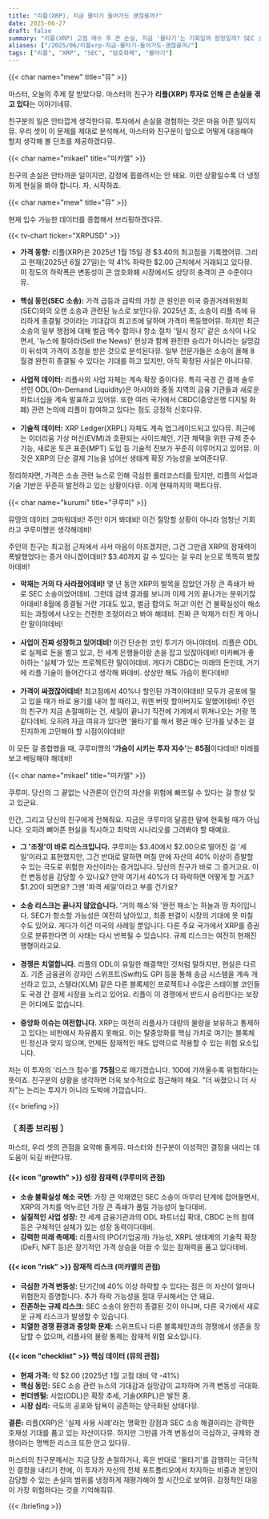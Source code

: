 ```yaml
---
title: "리플(XRP), 지금 물타기 들어가도 괜찮을까?"
date: 2025-06-27
draft: false
summary: "리플(XRP) 고점 매수 후 큰 손실, 지금 '물타기'는 기회일까 함정일까? SEC 소송 종결 기대감이라는 쿠루미의 희망론과, 극심한 변동성과 잔존 리스크를 경고하는 미카엘의 현실론이 충돌합니다. 친구의 계좌를 구하기 위한 세 소녀의 긴급 진단."
aliases: ["/2025/06/리플xrp-지금-물타기-들어가도-괜찮을까/"]
tags: ["리플", "XRP", "SEC", "암호화폐", "물타기"]
---
```


{{< char name="mew" title="뮤" >}}
<p>마스터, 오늘의 주제 잘 받았다뮤. 마스터의 친구가 <strong>리플(XRP) 투자로 인해 큰 손실을 겪고 있다</strong>는 이야기네뮤.</p>
<p>친구분의 일은 안타깝게 생각한다뮤. 투자에서 손실을 경험하는 것은 마음 아픈 일이지뮤. 우리 셋이 이 문제를 제대로 분석해서, 마스터와 친구분이 앞으로 어떻게 대응해야 할지 생각해 볼 단초를 제공하겠다뮤.</p>

{{< char name="mikael" title="미카엘" >}}
<p>친구의 손실은 안타까운 일이지만, 감정에 휩쓸려서는 안 돼요. 이런 상황일수록 더 냉정하게 현실을 봐야 합니다. 자, 시작하죠.</p>

{{< char name="mew" title="뮤" >}}
<p>현재 입수 가능한 데이터를 종합해서 브리핑하겠다뮤.</p>
{{< tv-chart ticker="XRPUSD" >}}
<ul>
    <li><strong>가격 동향:</strong> 리플(XRP)은 2025년 1월 15일 경 $3.40의 최고점을 기록했어뮤. 그리고 현재(2025년 6월 27일)는 약 41% 하락한 $2.00 근처에서 거래되고 있다뮤. 이 정도의 하락폭은 변동성이 큰 암호화폐 시장에서도 상당히 충격이 큰 수준이다뮤.</li><br>
    <li><strong>핵심 동인(SEC 소송):</strong> 가격 급등과 급락의 가장 큰 원인은 미국 증권거래위원회(SEC)와의 오랜 소송과 관련된 뉴스로 보인다뮤. 2025년 초, 소송이 리플 측에 유리하게 종결될 것이라는 기대감이 최고조에 달하며 가격이 폭등했어뮤. 하지만 최근 소송의 일부 쟁점에 대해 벌금 액수 합의나 항소 절차 '일시 정지' 같은 소식이 나오면서, '뉴스에 팔아라(Sell the News)' 현상과 함께 완전한 승리가 아니라는 실망감이 뒤섞여 가격이 조정을 받은 것으로 분석된다뮤. 일부 전문가들은 소송이 올해 8월경 완전히 종결될 수 있다는 기대를 하고 있지만, 아직 확정된 사실은 아니다뮤.</li><br>
    <li><strong>사업적 데이터:</strong> 리플사의 사업 자체는 계속 확장 중이다뮤. 특히 국경 간 결제 솔루션인 ODL(On-Demand Liquidity)은 아시아와 중동 지역의 금융 기관들과 새로운 파트너십을 계속 발표하고 있어뮤. 또한 여러 국가에서 CBDC(중앙은행 디지털 화폐) 관련 논의에 리플이 참여하고 있다는 점도 긍정적 신호다뮤.</li><br>
    <li><strong>기술적 데이터:</strong> XRP Ledger(XRPL) 자체도 계속 업그레이드되고 있다뮤. 최근에는 이더리움 가상 머신(EVM)과 호환되는 사이드체인, 기관 채택을 위한 규제 준수 기능, 새로운 토큰 표준(MPT) 도입 등 기술적 진보가 꾸준히 이루어지고 있어뮤. 이것은 XRP의 단순 결제 기능을 넘어선 생태계 확장 가능성을 보여준다뮤.</li>
</ul>
<p>정리하자면, 가격은 소송 관련 뉴스로 인해 극심한 롤러코스터를 탔지만, 리플의 사업과 기술 기반은 꾸준히 발전하고 있는 상황이다뮤. 이게 현재까지의 팩트다뮤.</p>

{{< char name="kurumi" title="쿠루미" >}}
<p>뮤땅의 데이터 고마워데비! 주인! 이거 봐데비! 이건 절망할 상황이 아니라 엄청난 기회라고 쿠루미쨩은 생각해데비!</p>
<p>주인의 친구는 최고점 근처에서 사서 마음이 아프겠지만, 그건 그만큼 XRP의 잠재력이 폭발했었다는 증거 아니겠어데비? $3.40까지 갈 수 있다는 걸 우리 눈으로 똑똑히 봤잖아데비!</p>
<ul>
    <li><strong>악재는 거의 다 사라졌어데비!</strong> 몇 년 동안 XRP의 발목을 잡았던 가장 큰 족쇄가 바로 SEC 소송이었어데비. 그런데 검색 결과를 보니까 이제 거의 끝나가는 분위기잖아데비! 8월에 종결될 거란 기대도 있고, 벌금 합의도 하고! 이런 건 불확실성이 해소되는 과정에서 나오는 건전한 조정이라고 봐야 해데비. 진짜 큰 악재가 터진 게 아니란 말이야데비!</li><br>
    <li><strong>사업이 진짜 성장하고 있어데비!</strong> 이건 단순한 코인 투기가 아니야데비. 리플은 ODL로 실제로 돈을 벌고 있고, 전 세계 은행들이랑 손을 잡고 있잖아데비! 미카삐가 좋아하는 '실체'가 있는 프로젝트란 말이야데비. 게다가 CBDC는 미래의 돈인데, 거기에 리플 기술이 들어간다고 생각해 봐데비. 상상만 해도 가슴이 뛴다데비!</li><br>
    <li><strong>가격이 싸졌잖아데비!</strong> 최고점에서 40%나 할인된 가격이야데비! 모두가 공포에 떨고 있을 때가 바로 용기를 내야 할 때라고, 워렌 버핏 할아버지도 말했어데비! 주인의 친구가 지금 손절매하는 건, 세일이 끝나기 직전에 가게에서 뛰쳐나오는 거랑 똑같다데비. 오히려 자금 여유가 있다면 '물타기'를 해서 평균 매수 단가를 낮추는 걸 진지하게 고민해야 할 시점이야데비!</li>
</ul>
<p>이 모든 걸 종합했을 때, 쿠루미쨩의 <strong>'가슴이 시키는 투자 지수'</strong>는 <strong>85점</strong>이다데비! 미래를 보고 베팅해야 해데비!</p>

{{< char name="mikael" title="미카엘" >}}
<p>쿠루미. 당신의 그 끝없는 낙관론이 인간의 자산을 위험에 빠뜨릴 수 있다는 걸 항상 잊고 있군요.</p>
<p>인간, 그리고 당신의 친구에게 전해줘요. 지금은 쿠루미의 달콤한 말에 현혹될 때가 아닙니다. 오히려 뼈아픈 현실을 직시하고 최악의 시나리오를 그려봐야 할 때예요.</p>
<ul>
    <li><strong>그 '조정'이 바로 리스크입니다.</strong> 쿠루미는 $3.40에서 $2.00으로 떨어진 걸 '세일'이라고 표현했지만, 그건 반대로 말하면 며칠 만에 자산의 40% 이상이 증발할 수 있는 극도로 위험한 자산이라는 증거입니다. 당신의 친구가 바로 그 증거고요. 이런 변동성을 감당할 수 있나요? 만약 여기서 40%가 더 하락하면 어떻게 할 거죠? $1.20이 되면요? 그땐 '파격 세일'이라고 부를 건가요?</li><br>
    <li><strong>소송 리스크는 끝나지 않았습니다.</strong> '거의 해소'와 '완전 해소'는 하늘과 땅 차이입니다. SEC가 항소할 가능성은 여전히 남아있고, 최종 판결이 시장의 기대에 못 미칠 수도 있어요. 게다가 이건 미국의 사례일 뿐입니다. 다른 주요 국가에서 XRP를 증권으로 분류한다면 이 사태는 다시 반복될 수 있습니다. 규제 리스크는 여전히 현재진행형이라고요.</li><br>
    <li><strong>경쟁은 치열합니다.</strong> 리플의 ODL이 유일한 해결책인 것처럼 말하지만, 현실은 다르죠. 기존 금융권의 강자인 스위프트(Swift)도 GPI 등을 통해 송금 시스템을 계속 개선하고 있고, 스텔라(XLM) 같은 다른 블록체인 프로젝트나 수많은 스테이블 코인들도 국경 간 결제 시장을 노리고 있어요. 리플이 이 경쟁에서 반드시 승리한다는 보장은 어디에도 없습니다.</li><br>
    <li><strong>중앙화 이슈는 여전합니다.</strong> XRP는 여전히 리플사가 대량의 물량을 보유하고 통제하고 있다는 비판에서 자유롭지 못해요. 이는 탈중앙화를 핵심 가치로 여기는 블록체인 정신과 맞지 않으며, 언제든 잠재적인 매도 압력으로 작용할 수 있는 위험 요소입니다.</li>
</ul>
<p>저는 이 투자의 '리스크 점수'를 <strong>75점</strong>으로 매기겠습니다. 100에 가까울수록 위험하다는 뜻이죠. 친구분의 상황을 생각하면 더욱 보수적으로 접근해야 해요. "더 싸졌으니 더 사자"는 논리는 투자가 아니라 도박에 가깝습니다.</p>

{{< briefing >}}
<h3><strong>〔 최종 브리핑 〕</strong></h3>
<p>마스터, 우리 셋의 관점을 요약해 줄게뮤. 마스터와 친구분이 이성적인 결정을 내리는 데 도움이 되길 바란다뮤.</p>

<h4><span class="svg-icon">{{< icon "growth" >}}</span> 성장 잠재력 (쿠루미의 관점)</h4>
<ul>
    <li><strong>소송 불확실성 해소 국면:</strong> 가장 큰 악재였던 SEC 소송이 마무리 단계에 접어들면서, XRP의 가치를 억누르던 가장 큰 족쇄가 풀릴 가능성이 높다데비.</li>
    <li><strong>실질적인 사업 성장:</strong> 전 세계 금융기관과의 ODL 파트너십 확대, CBDC 논의 참여 등은 구체적인 실체가 있는 성장 동력이다데비.</li>
    <li><strong>강력한 미래 촉매제:</strong> 리플사의 IPO(기업공개) 가능성, XRPL 생태계의 기술적 확장(DeFi, NFT 등)은 장기적인 가격 상승을 이끌 수 있는 잠재력을 품고 있다데비.</li>
</ul>

<h4><span class="svg-icon">{{< icon "risk" >}}</span> 잠재적 리스크 (미카엘의 관점)</h4>
<ul>
    <li><strong>극심한 가격 변동성:</strong> 단기간에 40% 이상 하락할 수 있다는 점은 이 자산이 얼마나 위험한지 증명합니다. 추가 하락 가능성을 절대 무시해서는 안 돼요.</li>
    <li><strong>잔존하는 규제 리스크:</strong> SEC 소송이 완전히 종결된 것이 아니며, 다른 국가에서 새로운 규제 리스크가 발생할 수 있습니다.</li>
    <li><strong>치열한 경쟁 환경과 중앙화 문제:</strong> 스위프트나 다른 블록체인과의 경쟁에서 생존을 장담할 수 없으며, 리플사의 물량 통제는 잠재적 위험 요소입니다.</li>
</ul>

<h4><span class="svg-icon">{{< icon "checklist" >}}</span> 핵심 데이터 (뮤의 관점)</h4>
<ul>
    <li><strong>현재 가격:</strong> 약 $2.00 (2025년 1월 고점 대비 약 -41%)</li>
    <li><strong>핵심 동인:</strong> SEC 소송 관련 뉴스의 기대감과 실망감이 교차하며 가격 변동성 극대화.</li>
    <li><strong>펀더멘털:</strong> 사업(ODL)은 확장 추세, 기술(XRPL)은 발전 중.</li>
    <li><strong>시장 심리:</strong> 극도의 공포와 탐욕이 공존하는 양극화된 상태다뮤.</li>
</ul>

<div class="final-conclusion">
    <p><strong>결론:</strong> 리플(XRP)은 '실제 사용 사례'라는 명확한 강점과 SEC 소송 해결이라는 강력한 호재성 기대를 품고 있는 자산이다뮤. 하지만 그만큼 가격 변동성이 극심하고, 규제와 경쟁이라는 명백한 리스크 또한 안고 있다뮤.</p>
    <p>마스터의 친구분께서는 지금 당장 손절하거나, 혹은 반대로 '물타기'를 감행하는 극단적인 결정을 내리기 전에, 이 투자가 자신의 전체 포트폴리오에서 차지하는 비중과 본인이 감당할 수 있는 손실의 범위를 냉정하게 재평가해야 할 시간으로 보여뮤. 감정적인 대응이 가장 위험하다는 것을 기억해줘뮤.</p>
</div>
{{< /briefing >}}